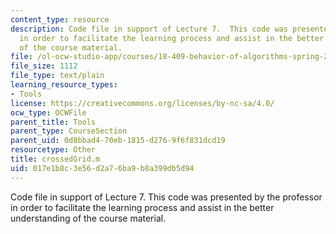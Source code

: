 ```yaml
---
content_type: resource
description: Code file in support of Lecture 7.  This code was presented by the professor
  in order to facilitate the learning process and assist in the better understanding
  of the course material.
file: /ol-ocw-studio-app/courses/18-409-behavior-of-algorithms-spring-2002/017e1b8c3e56d2a76ba9b8a399db5d94_crossedGrid.m
file_size: 1112
file_type: text/plain
learning_resource_types:
- Tools
license: https://creativecommons.org/licenses/by-nc-sa/4.0/
ocw_type: OCWFile
parent_title: Tools
parent_type: CourseSection
parent_uid: 0d8bbad4-70eb-1815-d276-9f6f831dcd19
resourcetype: Other
title: crossedGrid.m
uid: 017e1b8c-3e56-d2a7-6ba9-b8a399db5d94
---
```

Code file in support of Lecture 7.  This code was presented by the professor in order to facilitate the learning process and assist in the better understanding of the course material.